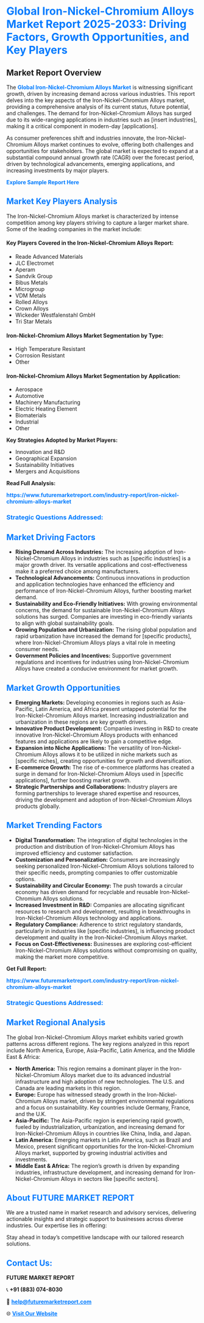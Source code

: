 <h1 style="color: #007BFF;">Global Iron-Nickel-Chromium Alloys Market Report 2025-2033: Driving Factors, Growth Opportunities, and Key Players</h1>

<section id="overview">
<h2>Market Report Overview</h2>
<p>The <a href="https://www.futuremarketreport.com/industry-report/iron-nickel-chromium-alloys-market" style="color: #007BFF; text-decoration: none;"><strong>Global Iron-Nickel-Chromium Alloys Market</strong></a> is witnessing significant growth, driven by increasing demand across various industries. This report delves into the key aspects of the Iron-Nickel-Chromium Alloys market, providing a comprehensive analysis of its current status, future potential, and challenges. The demand for Iron-Nickel-Chromium Alloys has surged due to its wide-ranging applications in industries such as [insert industries], making it a critical component in modern-day [applications].</p>
<p>As consumer preferences shift and industries innovate, the Iron-Nickel-Chromium Alloys market continues to evolve, offering both challenges and opportunities for stakeholders. The global market is expected to expand at a substantial compound annual growth rate (CAGR) over the forecast period, driven by technological advancements, emerging applications, and increasing investments by major players.</p>
</section>

<section id="overview">
<p><a href="https://www.futuremarketreport.com/request-sample/reportId=59597" style="color: #007BFF; text-decoration: none;"><strong>Explore Sample Report Here</strong></a></p>
</section>

<section id="key-players">
<h2 style="color: #007BFF;">Market Key Players Analysis</h2>
<p>The Iron-Nickel-Chromium Alloys market is characterized by intense competition among key players striving to capture a larger market share. Some of the leading companies in the market include:</p>
<h4>Key Players Covered in the Iron-Nickel-Chromium Alloys Report:</h4>
<ul><li>Reade Advanced Materials</li><li>JLC Electromet</li><li>Aperam</li><li>Sandvik Group</li><li>Bibus Metals</li><li>Microgroup</li><li>VDM Metals</li><li>Rolled Alloys</li><li>Crown Alloys</li><li>Wickeder Westfalenstahl GmbH</li><li>Tri Star Metals</li></ul>
<h4>Iron-Nickel-Chromium Alloys Market Segmentation by Type:</h4>
<ul><li>High Temperature Resistant</li><li>Corrosion Resistant</li><li>Other</li></ul>

<h4>Iron-Nickel-Chromium Alloys Market Segmentation by Application:</h4>
<ul><li>Aerospace</li><li>Automotive</li><li>Machinery Manufacturing</li><li>Electric Heating Element</li><li>Biomaterials</li><li>Industrial</li><li>Other</li></ul>
<p><strong>Key Strategies Adopted by Market Players:</strong></p>
<ul>
<li>Innovation and R&D</li>
<li>Geographical Expansion</li>
<li>Sustainability Initiatives</li>
<li>Mergers and Acquisitions</li>
</ul>
</section>

<section>
<p><strong>Read Full Analysis: </strong></p><a href="https://www.futuremarketreport.com/industry-report/iron-nickel-chromium-alloys-market" style="color: #007BFF; text-decoration: none;"><strong>https://www.futuremarketreport.com/industry-report/iron-nickel-chromium-alloys-market</strong></a>
<h3 style="color: #007BFF;">Strategic Questions Addressed:</h3>
</section>

<section id="driving-factors">
<h2 style="color: #007BFF;">Market Driving Factors</h2>
<ul>
<li><strong>Rising Demand Across Industries:</strong> The increasing adoption of Iron-Nickel-Chromium Alloys in industries such as [specific industries] is a major growth driver. Its versatile applications and cost-effectiveness make it a preferred choice among manufacturers.</li>
<li><strong>Technological Advancements:</strong> Continuous innovations in production and application technologies have enhanced the efficiency and performance of Iron-Nickel-Chromium Alloys, further boosting market demand.</li>
<li><strong>Sustainability and Eco-Friendly Initiatives:</strong> With growing environmental concerns, the demand for sustainable Iron-Nickel-Chromium Alloys solutions has surged. Companies are investing in eco-friendly variants to align with global sustainability goals.</li>
<li><strong>Growing Population and Urbanization:</strong> The rising global population and rapid urbanization have increased the demand for [specific products], where Iron-Nickel-Chromium Alloys plays a vital role in meeting consumer needs.</li>
<li><strong>Government Policies and Incentives:</strong> Supportive government regulations and incentives for industries using Iron-Nickel-Chromium Alloys have created a conducive environment for market growth.</li>
</ul>
</section>

<section id="growth-opportunities">
<h2 style="color: #007BFF;">Market Growth Opportunities</h2>
<ul>
<li><strong>Emerging Markets:</strong> Developing economies in regions such as Asia-Pacific, Latin America, and Africa present untapped potential for the Iron-Nickel-Chromium Alloys market. Increasing industrialization and urbanization in these regions are key growth drivers.</li>
<li><strong>Innovative Product Development:</strong> Companies investing in R&D to create innovative Iron-Nickel-Chromium Alloys products with enhanced features and applications are likely to gain a competitive edge.</li>
<li><strong>Expansion into Niche Applications:</strong> The versatility of Iron-Nickel-Chromium Alloys allows it to be utilized in niche markets such as [specific niches], creating opportunities for growth and diversification.</li>
<li><strong>E-commerce Growth:</strong> The rise of e-commerce platforms has created a surge in demand for Iron-Nickel-Chromium Alloys used in [specific applications], further boosting market growth.</li>
<li><strong>Strategic Partnerships and Collaborations:</strong> Industry players are forming partnerships to leverage shared expertise and resources, driving the development and adoption of Iron-Nickel-Chromium Alloys products globally.</li>
</ul>
</section>

<section id="trending-factors">
<h2 style="color: #007BFF;">Market Trending Factors</h2>
<ul>
<li><strong>Digital Transformation:</strong> The integration of digital technologies in the production and distribution of Iron-Nickel-Chromium Alloys has improved efficiency and customer satisfaction.</li>
<li><strong>Customization and Personalization:</strong> Consumers are increasingly seeking personalized Iron-Nickel-Chromium Alloys solutions tailored to their specific needs, prompting companies to offer customizable options.</li>
<li><strong>Sustainability and Circular Economy:</strong> The push towards a circular economy has driven demand for recyclable and reusable Iron-Nickel-Chromium Alloys solutions.</li>
<li><strong>Increased Investment in R&D:</strong> Companies are allocating significant resources to research and development, resulting in breakthroughs in Iron-Nickel-Chromium Alloys technology and applications.</li>
<li><strong>Regulatory Compliance:</strong> Adherence to strict regulatory standards, particularly in industries like [specific industries], is influencing product development and quality in the Iron-Nickel-Chromium Alloys market.</li>
<li><strong>Focus on Cost-Effectiveness:</strong> Businesses are exploring cost-efficient Iron-Nickel-Chromium Alloys solutions without compromising on quality, making the market more competitive.</li>
</ul>
</section>

<section>
<p><strong>Get Full Report: </strong></p><a href="https://www.futuremarketreport.com/industry-report/iron-nickel-chromium-alloys-market" style="color: #007BFF; text-decoration: none;"><strong>https://www.futuremarketreport.com/industry-report/iron-nickel-chromium-alloys-market</strong></a>
<h3 style="color: #007BFF;">Strategic Questions Addressed:</h3>
</section>


<section id="regional-analysis">
<h2 style="color: #007BFF;">Market Regional Analysis</h2>
<p>The global Iron-Nickel-Chromium Alloys market exhibits varied growth patterns across different regions. The key regions analyzed in this report include North America, Europe, Asia-Pacific, Latin America, and the Middle East & Africa:</p>
<ul>
<li><strong>North America:</strong> This region remains a dominant player in the Iron-Nickel-Chromium Alloys market due to its advanced industrial infrastructure and high adoption of new technologies. The U.S. and Canada are leading markets in this region.</li>
<li><strong>Europe:</strong> Europe has witnessed steady growth in the Iron-Nickel-Chromium Alloys market, driven by stringent environmental regulations and a focus on sustainability. Key countries include Germany, France, and the U.K.</li>
<li><strong>Asia-Pacific:</strong> The Asia-Pacific region is experiencing rapid growth, fueled by industrialization, urbanization, and increasing demand for Iron-Nickel-Chromium Alloys in countries like China, India, and Japan.</li>
<li><strong>Latin America:</strong> Emerging markets in Latin America, such as Brazil and Mexico, present significant opportunities for the Iron-Nickel-Chromium Alloys market, supported by growing industrial activities and investments.</li>
<li><strong>Middle East & Africa:</strong> The region’s growth is driven by expanding industries, infrastructure development, and increasing demand for Iron-Nickel-Chromium Alloys in sectors like [specific sectors].</li>
</ul>
</section>

<footer>
<h2 style="color: #007BFF;">About FUTURE MARKET REPORT</h2>
<p>We are a trusted name in market research and advisory services, delivering actionable insights and strategic support to businesses across diverse industries. Our expertise lies in offering:</p>

<p>Stay ahead in today’s competitive landscape with our tailored research solutions.</p>

<h2 style="color: #007BFF;">Contact Us:</h2>
<p><strong>FUTURE MARKET REPORT</strong></p>
<p>📞 <strong>+91 (883) 074-8030</strong></p>
<p>📧 <strong><a href="mailto:help@futuremarketreport.com" style="color: #007BFF;">help@futuremarketreport.com</a></strong></p>
<p>🌐 <strong><a href="https://www.futuremarketreport.com/" style="color: #007BFF;">Visit Our Website</a></strong></p>
</footer>